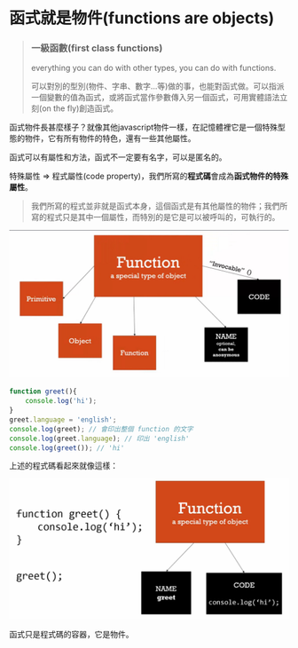 # 函式就是物件(functions are objects)

> ### 一級函數(first class functions)
>
> everything you can do with other types, you can do with functions.
>
> 可以對別的型別(物件、字串、數字...等)做的事，也能對函式做。可以指派一個變數的值為函式，或將函式當作參數傳入另一個函式，可用實體語法立刻(on the fly)創造函式。

函式物件長甚麼樣子？就像其他javascript物件一樣，在記憶體裡它是一個特殊型態的物件，它有所有物件的特色，還有一些其他屬性。

函式可以有屬性和方法，函式不一定要有名字，可以是匿名的。

特殊屬性 => 程式屬性(code property)，我們所寫的**程式碼**會成為**函式物件的特殊屬性**。

> 我們所寫的程式並非就是函式本身，這個函式是有其他屬性的物件；我們所寫的程式只是其中一個屬性，而特別的是它是可以被呼叫的，可執行的。

<img src='images/34_001.jpg' width='700'>

```javascript
function greet(){
    console.log('hi');
}
greet.language = 'english';
console.log(greet); // 會印出整個 function 的文字
console.log(greet.language); // 印出 'english'
console.log(greet()); // 'hi'
```

上述的程式碼看起來就像這樣：

<img src='images/34_002.jpg' width='600'>

函式只是程式碼的容器，它是物件。